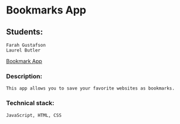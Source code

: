 # Bookmarks App

## Students:
    Farah Gustafson
    Laurel Butler 

[Bookmark App](https://thinkful-ei-bee.github.io/Farah-Laurel-Bookmark-app/)

### Description:
    This app allows you to save your favorite websites as bookmarks. 

### Technical stack:
    JavaScript, HTML, CSS
